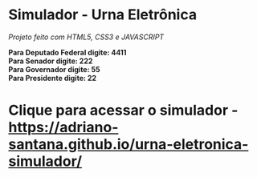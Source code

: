 # Simulador - Urna Eletrônica <br />

_Projeto feito com HTML5, CSS3 e JAVASCRIPT_

**Para Deputado Federal digite: 4411** <br />
**Para Senador digite: 222**  <br />
**Para Governador digite: 55**  <br />
**Para Presidente digite: 22**  <br />


# Clique para acessar o simulador - https://adriano-santana.github.io/urna-eletronica-simulador/
